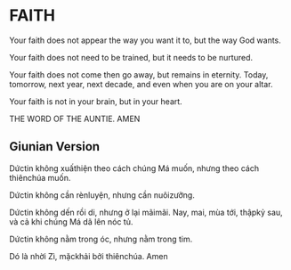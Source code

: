 # FAITH

Your faith does not appear the way you want it to, but the way God wants.

Your faith does not need to be trained, but it needs to be nurtured.

Your faith does not come then go away, but remains in eternity. Today, tomorrow, next year, next decade, and even when you are on your altar.

Your faith is not in your brain, but in your heart.

THE WORD OF THE AUNTIE. AMEN

## Giunian Version

Dứctin không xuấthiện theo cách chúng Má muốn, nhưng theo cách thiênchúa muốn.

Dứctin không cần rènluyện, nhưng cần nuôizưỡng.

Dứctin không dến rồi di, nhưng ở lại mãimãi. Nay, mai, mùa tới, thậpkỷ sau, và cả khi chúng Má dã lên nóc tủ.

Dứctin không nằm trong óc, nhưng nằm trong tim.

Dó là nhời Zì, mặckhải bởi thiênchúa. Amen
